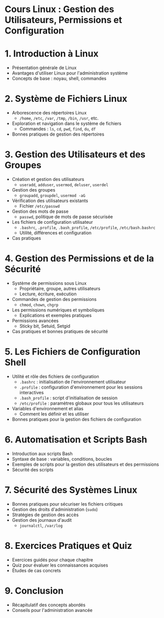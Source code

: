 # **Cours Linux : Gestion des Utilisateurs, Permissions et Configuration**

# **1. Introduction à Linux**
- Présentation générale de Linux
- Avantages d'utiliser Linux pour l'administration système
- Concepts de base : noyau, shell, commandes



# **2. Système de Fichiers Linux**

- Arborescence des répertoires Linux
  - `/home`, `/etc`, `/var`, `/tmp`, `/bin`, `/usr`, etc.
- Exploration et navigation dans le système de fichiers
  - Commandes : `ls`, `cd`, `pwd`, `find`, `du`, `df`
- Bonnes pratiques de gestion des répertoires



# **3. Gestion des Utilisateurs et des Groupes**
- Création et gestion des utilisateurs
  - `useradd`, `adduser`, `usermod`, `deluser`, `userdel`
- Gestion des groupes
  - `groupadd`, `groupdel`, `usermod -aG`
- Vérification des utilisateurs existants
  - Fichier `/etc/passwd`
- Gestion des mots de passe
  - `passwd`, politique de mots de passe sécurisée
- Les fichiers de configuration utilisateur
  - `.bashrc`, `.profile`, `.bash_profile`, `/etc/profile`, `/etc/bash.bashrc`
  - Utilité, différences et configuration
- Cas pratiques



# **4. Gestion des Permissions et de la Sécurité**
- Système de permissions sous Linux
  - Propriétaire, groupe, autres utilisateurs
  - Lecture, écriture, exécution
- Commandes de gestion des permissions
  - `chmod`, `chown`, `chgrp`
- Les permissions numériques et symboliques
  - Explications et exemples pratiques
- Permissions avancées
  - Sticky bit, Setuid, Setgid
- Cas pratiques et bonnes pratiques de sécurité



# **5. Les Fichiers de Configuration Shell**
- Utilité et rôle des fichiers de configuration
  - `.bashrc` : initialisation de l'environnement utilisateur
  - `.profile` : configuration d'environnement pour les sessions interactives
  - `.bash_profile` : script d'initialisation de session
  - `/etc/profile` : paramètres globaux pour tous les utilisateurs
- Variables d'environnement et alias
  - Comment les définir et les utiliser
- Bonnes pratiques pour la gestion des fichiers de configuration



# **6. Automatisation et Scripts Bash**
- Introduction aux scripts Bash
- Syntaxe de base : variables, conditions, boucles
- Exemples de scripts pour la gestion des utilisateurs et des permissions
- Sécurité des scripts



# **7. Sécurité des Systèmes Linux**
- Bonnes pratiques pour sécuriser les fichiers critiques
- Gestion des droits d'administration (`sudo`)
- Stratégies de gestion des accès
- Gestion des journaux d'audit
  - `journalctl`, `/var/log`



# **8. Exercices Pratiques et Quiz**
- Exercices guidés pour chaque chapitre
- Quiz pour évaluer les connaissances acquises
- Études de cas concrets



# **9. Conclusion**
- Récapitulatif des concepts abordés
- Conseils pour l'administration avancée

